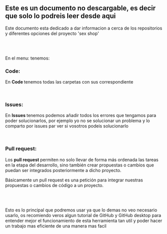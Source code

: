 <h2>Este es un documento no descargable, es decir que solo lo podreis leer desde aqui</h2>

<p>Este documento esta dedicado a dar informacion a cerca de los repositorios y diferentes opciones del proyecto 'sex shop'</p>

<br>
<br>
<div>
<p>En el menu: tenemos: </p>
<h3>Code: </h3>
<p>En <b>Code </b>tenemos todas las carpetas con sus correspondiente  </p>
<br>
<h3>Issues: </h3>
<p>En <b>Issues </b>tenemos podemos añadir todos los errores que tengamos para poder solucionarlos, por ejemplo yo no se solucionar un problema y lo comparto por issues par ver si vosotros podeis solucionarlo</p>
</div>
<br>
<h3>Pull request: </h3>
Los <b>pull request </b>permiten no solo llevar de forma más ordenada las tareas en la etapa del desarrollo, sino también crear propuestas o cambios que puedan ser integrados posteriormente a dicho proyecto.

Básicamente un pull request es una petición para integrar nuestras propuestas o cambios de código a un proyecto.

<br>
<br>

Esto es lo principal que podremos usar ya que lo demas no veo necesario usarlo, os recomiendo veros algun tutorial de GitHub y GitHub desktop para entender mejor el funcionamiento de esta herramienta tan util y poder hacer un trabajo mas eficiente de una manera mas facil 
